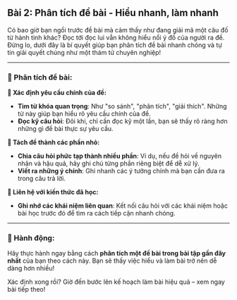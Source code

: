 ## Bài 2: Phân tích đề bài - Hiểu nhanh, làm nhanh  

Có bao giờ bạn ngồi trước đề bài mà cảm thấy như đang giải mã một câu đố từ hành tinh khác? Đọc tới đọc lui vẫn không hiểu nổi ý đồ của người ra đề. Đừng lo, dưới đây là bí quyết giúp bạn phân tích đề bài nhanh chóng và tự tin giải quyết chúng như một thám tử chuyên nghiệp!

---

### 📌 Phân tích đề bài:

**🔹 Xác định yêu cầu chính của đề:**
- **Tìm từ khóa quan trọng**: Như "so sánh", "phân tích", "giải thích". Những từ này giúp bạn hiểu rõ yêu cầu chính của đề.
- **Đọc kỹ câu hỏi**: Đôi khi, chỉ cần đọc kỹ một lần, bạn sẽ thấy rõ ràng hơn những gì đề bài thực sự yêu cầu.

**🔹 Tách đề thành các phần nhỏ:**
- **Chia câu hỏi phức tạp thành nhiều phần**: Ví dụ, nếu đề hỏi về nguyên nhân và hậu quả, hãy ghi chú từng phần riêng biệt để dễ xử lý.
- **Viết ra những ý chính**: Ghi nhanh các ý tưởng chính mà bạn cần đưa ra trong câu trả lời.

**🔹 Liên hệ với kiến thức đã học:**
- **Ghi nhớ các khái niệm liên quan**: Kết nối câu hỏi với các khái niệm hoặc bài học trước đó để tìm ra cách tiếp cận nhanh chóng.

---

### 🚀 Hành động:

Hãy thực hành ngay bằng cách **phân tích một đề bài trong bài tập gần đây nhất** của bạn theo cách này. Bạn sẽ thấy việc hiểu và làm bài trở nên dễ dàng hơn nhiều!

Xác định xong rồi? Giờ đến bước lên kế hoạch làm bài hiệu quả – xem ngay bài tiếp theo!